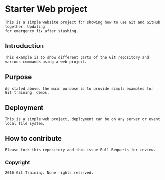 # Starter Web project
	This is a simple website project for showing how to use Git and GitHub together. Updating
	for emergency fix after stashing.
## Introduction
	This example is to show different parts of the Git repository and various commands using a web project.
## Purpose
	As stated above, the main purpose is to provide simple examples for Git training  demos.
## Deployment
	This is a simple web project, deployment can be on any server or event local file system.
## How to contribute
	Please fork this repository and then issue Pull Requests for review.
### Copyright 
	2016 Git.Training. None rights reserved.
